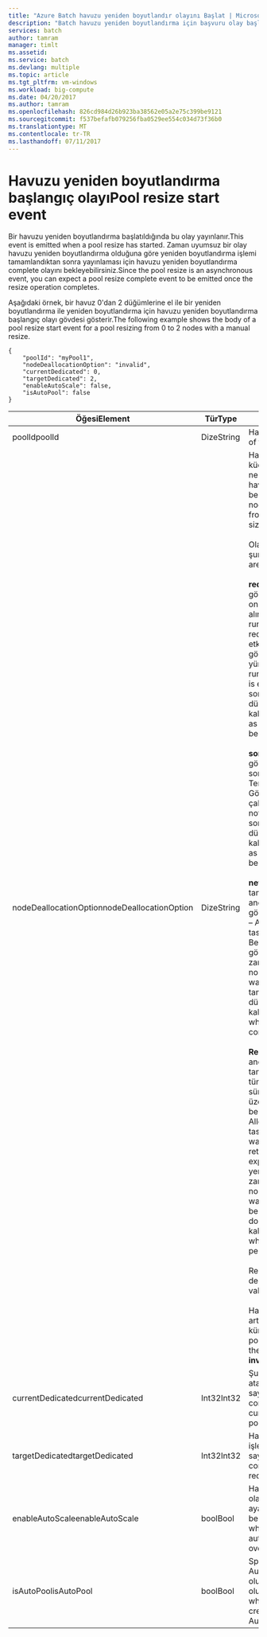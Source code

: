 ```yaml
---
title: "Azure Batch havuzu yeniden boyutlandır olayını Başlat | Microsoft Docs"
description: "Batch havuzu yeniden boyutlandırma için başvuru olay başlatın."
services: batch
author: tamram
manager: timlt
ms.assetid: 
ms.service: batch
ms.devlang: multiple
ms.topic: article
ms.tgt_pltfrm: vm-windows
ms.workload: big-compute
ms.date: 04/20/2017
ms.author: tamram
ms.openlocfilehash: 826cd984d26b923ba38562e05a2e75c399be9121
ms.sourcegitcommit: f537befafb079256fba0529ee554c034d73f36b0
ms.translationtype: MT
ms.contentlocale: tr-TR
ms.lasthandoff: 07/11/2017
---
```

# <a name="pool-resize-start-event"></a><span data-ttu-id="52e3c-103">Havuzu yeniden boyutlandırma başlangıç olayı</span><span class="sxs-lookup"><span data-stu-id="52e3c-103">Pool resize start event</span></span>

 <span data-ttu-id="52e3c-104">Bir havuzu yeniden boyutlandırma başlatıldığında bu olay yayınlanır.</span><span class="sxs-lookup"><span data-stu-id="52e3c-104">This event is emitted when a pool resize has started.</span></span> <span data-ttu-id="52e3c-105">Zaman uyumsuz bir olay havuzu yeniden boyutlandırma olduğuna göre yeniden boyutlandırma işlemi tamamlandıktan sonra yayınlaması için havuzu yeniden boyutlandırma complete olayını bekleyebilirsiniz.</span><span class="sxs-lookup"><span data-stu-id="52e3c-105">Since the pool resize is an asynchronous event, you can expect a pool resize complete event to be emitted once the resize operation completes.</span></span>

 <span data-ttu-id="52e3c-106">Aşağıdaki örnek, bir havuz 0'dan 2 düğümlerine el ile bir yeniden boyutlandırma ile yeniden boyutlandırma için havuzu yeniden boyutlandırma başlangıç olayı gövdesi gösterir.</span><span class="sxs-lookup"><span data-stu-id="52e3c-106">The following example shows the body of a pool resize start event for a pool resizing from 0 to 2 nodes with a manual resize.</span></span>

```
{
    "poolId": "myPool1",
    "nodeDeallocationOption": "invalid",
    "currentDedicated": 0,
    "targetDedicated": 2,
    "enableAutoScale": false,
    "isAutoPool": false
}
```

|<span data-ttu-id="52e3c-107">Öğesi</span><span class="sxs-lookup"><span data-stu-id="52e3c-107">Element</span></span>|<span data-ttu-id="52e3c-108">Tür</span><span class="sxs-lookup"><span data-stu-id="52e3c-108">Type</span></span>|<span data-ttu-id="52e3c-109">Notlar</span><span class="sxs-lookup"><span data-stu-id="52e3c-109">Notes</span></span>|
|-------------|----------|-----------|
|<span data-ttu-id="52e3c-110">poolId</span><span class="sxs-lookup"><span data-stu-id="52e3c-110">poolId</span></span>|<span data-ttu-id="52e3c-111">Dize</span><span class="sxs-lookup"><span data-stu-id="52e3c-111">String</span></span>|<span data-ttu-id="52e3c-112">Havuzun kimliği.</span><span class="sxs-lookup"><span data-stu-id="52e3c-112">The id of the pool.</span></span>|
|<span data-ttu-id="52e3c-113">nodeDeallocationOption</span><span class="sxs-lookup"><span data-stu-id="52e3c-113">nodeDeallocationOption</span></span>|<span data-ttu-id="52e3c-114">Dize</span><span class="sxs-lookup"><span data-stu-id="52e3c-114">String</span></span>|<span data-ttu-id="52e3c-115">Havuz boyutunun küçülmesi durumunda ne zaman düğüm havuzdan kaldırılabilir belirtir.</span><span class="sxs-lookup"><span data-stu-id="52e3c-115">Specifies when nodes may be removed from the pool, if the pool size is decreasing.</span></span><br /><br /> <span data-ttu-id="52e3c-116">Olası değerler şunlardır:</span><span class="sxs-lookup"><span data-stu-id="52e3c-116">Possible values are:</span></span><br /><br /> <span data-ttu-id="52e3c-117">**requeue** – yürütülen görevleri sonlandırır ve onları yeniden kuyruğa alır.</span><span class="sxs-lookup"><span data-stu-id="52e3c-117">**requeue** – Terminate running tasks and requeue them.</span></span> <span data-ttu-id="52e3c-118">İş etkinleştirildiğinde görevler yeniden yürütülür.</span><span class="sxs-lookup"><span data-stu-id="52e3c-118">The tasks will run again when the job is enabled.</span></span> <span data-ttu-id="52e3c-119">Görevler sonlandırıldı hemen düğümleri kaldırın.</span><span class="sxs-lookup"><span data-stu-id="52e3c-119">Remove nodes as soon as tasks have been terminated.</span></span><br /><br /> <span data-ttu-id="52e3c-120">**sonlandırma** – çalışan görevlerin sonlandır.</span><span class="sxs-lookup"><span data-stu-id="52e3c-120">**terminate** – Terminate running tasks.</span></span> <span data-ttu-id="52e3c-121">Görevler yeniden çalışmaz.</span><span class="sxs-lookup"><span data-stu-id="52e3c-121">The tasks will not run again.</span></span> <span data-ttu-id="52e3c-122">Görevler sonlandırıldı hemen düğümleri kaldırın.</span><span class="sxs-lookup"><span data-stu-id="52e3c-122">Remove nodes as soon as tasks have been terminated.</span></span><br /><br /> <span data-ttu-id="52e3c-123">**net_offline_option** – tamamlamak için izin şu anda çalışan görevler.</span><span class="sxs-lookup"><span data-stu-id="52e3c-123">**taskcompletion** – Allow currently running tasks to complete.</span></span> <span data-ttu-id="52e3c-124">Beklenirken hiç yeni görev zamanlamaz.</span><span class="sxs-lookup"><span data-stu-id="52e3c-124">Schedule no new tasks while waiting.</span></span> <span data-ttu-id="52e3c-125">Tüm görevler tamamlandığında düğümleri kaldırın.</span><span class="sxs-lookup"><span data-stu-id="52e3c-125">Remove nodes when all tasks have completed.</span></span><br /><br /> <span data-ttu-id="52e3c-126">**Retaineddata** -izin şu anda çalışan görevlerin tamamlayın ve ardından tüm veri saklama sürelerini süresi dolmak üzere görev için bekleyin.</span><span class="sxs-lookup"><span data-stu-id="52e3c-126">**Retaineddata** - Allow currently running tasks to complete, then wait for all task data retention periods to expire.</span></span> <span data-ttu-id="52e3c-127">Beklenirken hiç yeni görev zamanlamaz.</span><span class="sxs-lookup"><span data-stu-id="52e3c-127">Schedule no new tasks while waiting.</span></span> <span data-ttu-id="52e3c-128">Tüm görev bekletme süreleri dolduğunda düğümleri kaldırın.</span><span class="sxs-lookup"><span data-stu-id="52e3c-128">Remove nodes when all task retention periods have expired.</span></span><br /><br /> <span data-ttu-id="52e3c-129">Requeue varsayılan değerdir.</span><span class="sxs-lookup"><span data-stu-id="52e3c-129">The default value is requeue.</span></span><br /><br /> <span data-ttu-id="52e3c-130">Havuz boyutunun artırılması sonra değer kümesine **geçersiz**.</span><span class="sxs-lookup"><span data-stu-id="52e3c-130">If the pool size is increasing then the value is set to **invalid**.</span></span>|
|<span data-ttu-id="52e3c-131">currentDedicated</span><span class="sxs-lookup"><span data-stu-id="52e3c-131">currentDedicated</span></span>|<span data-ttu-id="52e3c-132">Int32</span><span class="sxs-lookup"><span data-stu-id="52e3c-132">Int32</span></span>|<span data-ttu-id="52e3c-133">Şu anda havuzuna atanmış işlem düğümleri sayısı.</span><span class="sxs-lookup"><span data-stu-id="52e3c-133">The number of compute nodes currently assigned to the pool.</span></span>|
|<span data-ttu-id="52e3c-134">targetDedicated</span><span class="sxs-lookup"><span data-stu-id="52e3c-134">targetDedicated</span></span>|<span data-ttu-id="52e3c-135">Int32</span><span class="sxs-lookup"><span data-stu-id="52e3c-135">Int32</span></span>|<span data-ttu-id="52e3c-136">Havuzu için istenen işlem düğümleri sayısı.</span><span class="sxs-lookup"><span data-stu-id="52e3c-136">The number of compute nodes that are requested for the pool.</span></span>|
|<span data-ttu-id="52e3c-137">enableAutoScale</span><span class="sxs-lookup"><span data-stu-id="52e3c-137">enableAutoScale</span></span>|<span data-ttu-id="52e3c-138">bool</span><span class="sxs-lookup"><span data-stu-id="52e3c-138">Bool</span></span>|<span data-ttu-id="52e3c-139">Havuz boyutu otomatik olarak zaman içinde ayarlar olup olmadığını belirtir.</span><span class="sxs-lookup"><span data-stu-id="52e3c-139">Specifies whether the pool size automatically adjusts over time.</span></span>|
|<span data-ttu-id="52e3c-140">isAutoPool</span><span class="sxs-lookup"><span data-stu-id="52e3c-140">isAutoPool</span></span>|<span data-ttu-id="52e3c-141">bool</span><span class="sxs-lookup"><span data-stu-id="52e3c-141">Bool</span></span>|<span data-ttu-id="52e3c-142">Speficies havuzu bir işin AutoPool mekanizması olup oluşturuldu.</span><span class="sxs-lookup"><span data-stu-id="52e3c-142">Speficies whether the pool was created via a job's AutoPool mechanism.</span></span>|
